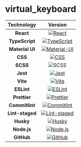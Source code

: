 # virtual_keyboard

|   Technology    |                                                   Version                                                                                                        |
| :-------------: | :---------------------------------------------------------------------------------------------------------------------------------------------------------------:|
|    **React**    |           [![React](https://img.shields.io/badge/React-^19.0.0-61DAFB?logo=react&logoColor=white)](https://react.dev/)                                           |
| **TypeScript**  |  [![TypeScript](https://img.shields.io/badge/TypeScript-~5.7.2-3178C6?logo=typescript&logoColor=white)](https://www.typescriptlang.org/)                         |
| **Material UI** |     [![Material-UI](https://img.shields.io/badge/Material--UI-v7.1.0-blue.svg?logo=mui&logoColor=white)](https://mui.com/)                                       |
|     **CSS**     |  [![CSS](https://img.shields.io/badge/CSS-v3-639?logo=css&logoColor=fff)](https://www.w3.org/Style/CSS/Overview.en.html)                                         | 
|    **SCSS**     |           ![SCSS](https://img.shields.io/badge/SCSS--CD6799?logo=sass&logoColor=white)                      |
|    **Jest**     |             [![Jest](https://img.shields.io/badge/Jest-^29.7.0-C21325?logo=jest&logoColor=white)](https://jestjs.io/)                                            |
|    **Vite**     |             [![Vite](https://img.shields.io/badge/Vite-^6.3.1-646CFF?logo=vite&logoColor=white)](https://vite.dev/)                                              |
|   **ESLint**    |          [![ESLint](https://img.shields.io/badge/ESLint-^9.26.0-4B32C3?logo=eslint&logoColor=white)](https://eslint.org/)                                        |
|  **Prettier**   |       [![Prettier](https://img.shields.io/badge/Prettier-^3.5.3-F7B93E?logo=prettier&logoColor=white)](https://prettier.io/)                                     |
| **Commitlint**  |    [![Commitlint](https://img.shields.io/badge/Commitlint-^19.8.0-3F51B5?logo=commitlint&logoColor=white)](https://commitlint.js.org/)                           |
| **Lint-staged** | [![Lint-staged](https://img.shields.io/badge/Lint--staged-^15.5.1-DB7093?logo=githubactions&logoColor=white)](https://github.com/lint-staged/lint-staged#readme) |
|    **Husky**    |            [![Husky](https://img.shields.io/badge/Husky-^9.1.7-5D3A00?logo=husky&logoColor=white)](https://typicode.github.io/husky/)                            |
|   **Node.js**   |        [![Node.js](https://img.shields.io/badge/Node.js-v22.15.0-339933?logo=node.js&logoColor=white)](https://nodejs.org/en)                                    |
|   **GitHub**    |        [![GitHub](https://img.shields.io/badge/GitHub-Repository-181717?logo=github&logoColor=white)](https://github.com/)                                       |
